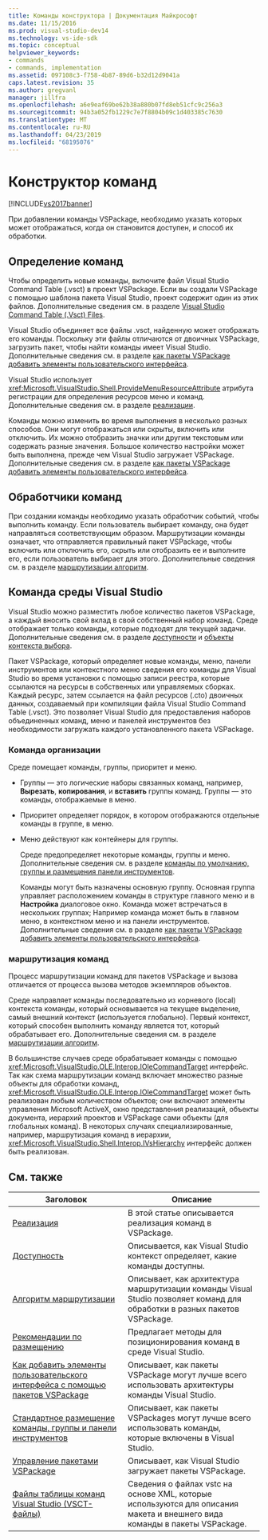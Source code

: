 ```yaml
---
title: Команды конструктора | Документация Майкрософт
ms.date: 11/15/2016
ms.prod: visual-studio-dev14
ms.technology: vs-ide-sdk
ms.topic: conceptual
helpviewer_keywords:
- commands
- commands, implementation
ms.assetid: 097108c3-f758-4b87-89d6-b32d12d9041a
caps.latest.revision: 35
ms.author: gregvanl
manager: jillfra
ms.openlocfilehash: a6e9eaf69be62b38a880b07fd8eb51cfc9c256a3
ms.sourcegitcommit: 94b3a052fb1229c7e7f8804b09c1d403385c7630
ms.translationtype: MT
ms.contentlocale: ru-RU
ms.lasthandoff: 04/23/2019
ms.locfileid: "68195076"
---
```

# <a name="command-design"></a>Конструктор команд
[!INCLUDE[vs2017banner](../../includes/vs2017banner.md)]

При добавлении команды VSPackage, необходимо указать которых может отображаться, когда он становится доступен, и способ их обработки.  
  
## <a name="defining-commands"></a>Определение команд  
 Чтобы определить новые команды, включите файл Visual Studio Command Table (.vsct) в проект VSPackage. Если вы создали VSPackage с помощью шаблона пакета Visual Studio, проект содержит один из этих файлов. Дополнительные сведения см. в разделе [Visual Studio Command Table (.Vsct) Files](../../extensibility/internals/visual-studio-command-table-dot-vsct-files.md).  
  
 Visual Studio объединяет все файлы .vsct, найденную может отображать его команды. Поскольку эти файлы отличаются от двоичных VSPackage, загрузить пакет, чтобы найти команды имеет Visual Studio. Дополнительные сведения см. в разделе [как пакеты VSPackage добавить элементы пользовательского интерфейса](../../extensibility/internals/how-vspackages-add-user-interface-elements.md).  
  
 Visual Studio использует <xref:Microsoft.VisualStudio.Shell.ProvideMenuResourceAttribute> атрибута регистрации для определения ресурсов меню и команд. Дополнительные сведения см. в разделе [реализации](../../extensibility/internals/command-implementation.md).  
  
 Команды можно изменить во время выполнения в несколько разных способов. Они могут отображаться или скрыты, включить или отключить. Их можно отобразить значки или другим текстовым или содержать разные значения. Большое количество настройки может быть выполнена, прежде чем Visual Studio загружает VSPackage. Дополнительные сведения см. в разделе [как пакеты VSPackage добавить элементы пользовательского интерфейса](../../extensibility/internals/how-vspackages-add-user-interface-elements.md).  
  
## <a name="command-handlers"></a>Обработчики команд  
 При создании команды необходимо указать обработчик событий, чтобы выполнить команду. Если пользователь выбирает команду, она будет направляться соответствующим образом. Маршрутизации команды означает, что отправляется правильный пакет VSPackage, чтобы включить или отключить его, скрыть или отобразить ее и выполните его, если пользователь выбирает для этого. Дополнительные сведения см. в разделе [маршрутизации алгоритм](../../extensibility/internals/command-routing-algorithm.md).  
  
## <a name="the-visual-studio-command-environment"></a>Команда среды Visual Studio  
 Visual Studio можно разместить любое количество пакетов VSPackage, а каждый вносить свой вклад в свой собственный набор команд. Среде отображает только команды, которые подходят для текущей задачи. Дополнительные сведения см. в разделе [доступности](../../extensibility/internals/command-availability.md) и [объекты контекста выбора](../../extensibility/internals/selection-context-objects.md).  
  
 Пакет VSPackage, который определяет новые команды, меню, панели инструментов или контекстного меню сведения его команды для Visual Studio во время установки с помощью записи реестра, которые ссылаются на ресурсы в собственных или управляемых сборках. Каждый ресурс, затем ссылается на файл ресурсов (.cto) двоичных данных, создаваемый при компиляции файла Visual Studio Command Table (.vsct). Это позволяет Visual Studio для предоставления наборов объединенных команд, меню и панелей инструментов без необходимости загружать каждого установленного пакета VSPackage.  
  
### <a name="command-organization"></a>Команда организации  
 Среде помещает команды, группы, приоритет и меню.  
  
- Группы — это логические наборы связанных команд, например, **Вырезать**, **копирования**, и **вставить** группы команд. Группы — это команды, отображаемые в меню.  
  
- Приоритет определяет порядок, в котором отображаются отдельные команды в группе, в меню.  
  
- Меню действуют как контейнеры для группы.  
  
  Среде предопределяет некоторые команды, группы и меню. Дополнительные сведения см. в разделе [команды по умолчанию, группы и размещения панели инструментов](../../extensibility/internals/default-command-group-and-toolbar-placement.md).  
  
  Команды могут быть назначены основную группу. Основная группа управляет расположением команды в структуре главного меню и в **Настройка** диалоговое окно. Команда может встречаться в нескольких группах; Например команда может быть в главном меню, в контекстном меню и на панели инструментов. Дополнительные сведения см. в разделе [как пакеты VSPackage добавить элементы пользовательского интерфейса](../../extensibility/internals/how-vspackages-add-user-interface-elements.md).  
  
### <a name="command-routing"></a>маршрутизация команд  
 Процесс маршрутизации команд для пакетов VSPackage и вызова отличается от процесса вызова методов экземпляров объектов.  
  
 Среде направляет команды последовательно из корневого (local) контекста команды, который основывается на текущее выделение, самый внешний контекст (используется глобально). Первый контекст, который способен выполнить команду является тот, который обрабатывает его. Дополнительные сведения см. в разделе [маршрутизации алгоритм](../../extensibility/internals/command-routing-algorithm.md).  
  
 В большинстве случаев среде обрабатывает команды с помощью <xref:Microsoft.VisualStudio.OLE.Interop.IOleCommandTarget> интерфейс. Так как схема маршрутизации команд включает множество разные объекты для обработки команд, <xref:Microsoft.VisualStudio.OLE.Interop.IOleCommandTarget> может быть реализован любым количеством объектов; они включают элементы управления Microsoft ActiveX, окно представления реализаций, объекты документа, иерархий проектов и VSPackage сами объекты (для глобальных команд). В некоторых случаях специализированные, например, маршрутизация команд в иерархии, <xref:Microsoft.VisualStudio.Shell.Interop.IVsHierarchy> интерфейс должен быть реализован.  
  
## <a name="related-topics"></a>См. также  
  
|Заголовок|Описание|  
|-----------|-----------------|  
|[Реализация](../../extensibility/internals/command-implementation.md)|В этой статье описывается реализация команд в VSPackage.|  
|[Доступность](../../extensibility/internals/command-availability.md)|Описывается, как Visual Studio контекст определяет, какие команды доступны.|  
|[Алгоритм маршрутизации](../../extensibility/internals/command-routing-algorithm.md)|Описывает, как архитектура маршрутизации команды Visual Studio позволяет команд для обработки в разных пакетов VSPackage.|  
|[Рекомендации по размещению](../../extensibility/internals/command-placement-guidelines.md)|Предлагает методы для позиционирования команд в среде Visual Studio.|  
|[Как добавить элементы пользовательского интерфейса с помощью пакетов VSPackage](../../extensibility/internals/how-vspackages-add-user-interface-elements.md)|Описывает, как пакеты VSPackage могут лучше всего использовать архитектуры команды Visual Studio.|  
|[Стандартное размещение команды, группы и панели инструментов](../../extensibility/internals/default-command-group-and-toolbar-placement.md)|Описывает, как пакеты VSPackages могут лучше всего использовать команды, которые включены в Visual Studio.|  
|[Управление пакетами VSPackage](../../extensibility/managing-vspackages.md)|Описывает, как Visual Studio загружает пакеты VSPackage.|  
|[Файлы таблицы команд Visual Studio (VSCT-файлы)](../../extensibility/internals/visual-studio-command-table-dot-vsct-files.md)|Сведения о файлах vstc на основе XML, которые используются для описания макета и внешнего вида команды в пакеты VSPackage.|
